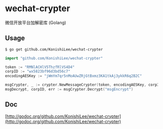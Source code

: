# wechat-crypter
微信开放平台加解密库 (Golang)

## Usage

```bash
$ go get github.com/KonishiLee/wechat-crypter
```

```go
import "github.com/KonishiLee/wechat-crypter"

token := "RMNlACHlV5ThzfRlVS4D4"
corpID := "wx5823bf96d3bd56c7"
encodingAESKey := "jWmYm7qr5nMoAUwZRjGtBxmz3KA1tkAj3ykkR6q2B2C"

msgCrypter, _ := crypter.NewMessageCrypter(token, encodingAESKey, corpID)
msgDecrypt, corpID, err := msgCrypter.Decrypt("msgEncrypt")
```

## Doc
[http://godoc.org/github.com/KonishiLee/wechat-crypter](http://godoc.org/github.com/KonishiLee/wechat-crypter)

